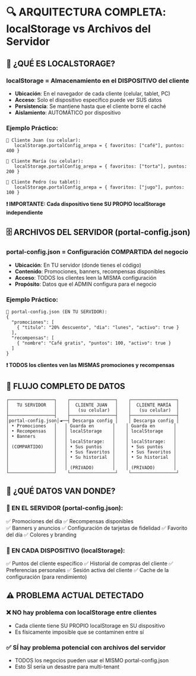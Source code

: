 # 🔍 ARQUITECTURA COMPLETA: localStorage vs Archivos del Servidor

## 📱 **¿QUÉ ES LOCALSTORAGE?**

### **localStorage = Almacenamiento en el DISPOSITIVO del cliente**
- **Ubicación**: En el navegador de cada cliente (celular, tablet, PC)
- **Acceso**: Solo el dispositivo específico puede ver SUS datos
- **Persistencia**: Se mantiene hasta que el cliente borre el caché
- **Aislamiento**: AUTOMÁTICO por dispositivo

### **Ejemplo Práctico:**
```
👤 Cliente Juan (su celular):
   localStorage.portalConfig_arepa = { favoritos: ["café"], puntos: 400 }

👤 Cliente María (su celular):  
   localStorage.portalConfig_arepa = { favoritos: ["torta"], puntos: 200 }

👤 Cliente Pedro (su tablet):
   localStorage.portalConfig_arepa = { favoritos: ["jugo"], puntos: 100 }
```

**❗ IMPORTANTE: Cada dispositivo tiene SU PROPIO localStorage independiente**

## 🗄️ **ARCHIVOS DEL SERVIDOR (portal-config.json)**

### **portal-config.json = Configuración COMPARTIDA del negocio**
- **Ubicación**: En TU servidor (donde tienes el código)
- **Contenido**: Promociones, banners, recompensas disponibles
- **Acceso**: TODOS los clientes leen la MISMA configuración
- **Propósito**: Datos que el ADMIN configura para el negocio

### **Ejemplo Práctico:**
```
📁 portal-config.json (EN TU SERVIDOR):
{
  "promociones": [
    { "titulo": "20% descuento", "dia": "lunes", "activo": true }
  ],
  "recompensas": [
    { "nombre": "Café gratis", "puntos": 100, "activo": true }
  ]
}
```
**❗ TODOS los clientes ven las MISMAS promociones y recompensas**

## 🔄 **FLUJO COMPLETO DE DATOS**

```
┌─────────────────┐    ┌─────────────────┐    ┌─────────────────┐
│   TU SERVIDOR   │    │  CLIENTE JUAN   │    │  CLIENTE MARÍA  │
│                 │    │   (su celular)  │    │   (su celular)  │
├─────────────────┤    ├─────────────────┤    ├─────────────────┤
│portal-config.json│◄──┤ Descarga config │    │ Descarga config │
│ • Promociones   │   │ Guarda en       │    │ Guarda en       │
│ • Recompensas   │   │ localStorage    │    │ localStorage    │
│ • Banners       │   │                 │    │                 │
│                 │   │ localStorage:   │    │ localStorage:   │
│ (COMPARTIDO)    │   │ • Sus puntos    │    │ • Sus puntos    │
│                 │   │ • Sus favoritos │    │ • Sus favoritos │
│                 │   │ • Su historial  │    │ • Su historial  │
│                 │   │                 │    │                 │
│                 │   │ (PRIVADO)       │    │ (PRIVADO)       │
└─────────────────┘    └─────────────────┘    └─────────────────┘
```

## 🎯 **¿QUÉ DATOS VAN DONDE?**

### **📁 EN EL SERVIDOR (portal-config.json):**
✅ Promociones del día
✅ Recompensas disponibles  
✅ Banners y anuncios
✅ Configuración de tarjetas de fidelidad
✅ Favorito del día
✅ Colores y branding

### **📱 EN CADA DISPOSITIVO (localStorage):**
✅ Puntos del cliente específico
✅ Historial de compras del cliente
✅ Preferencias personales
✅ Sesión activa del cliente
✅ Cache de la configuración (para rendimiento)

## ⚠️ **PROBLEMA ACTUAL DETECTADO**

### **❌ NO hay problema con localStorage entre clientes**
- Cada cliente tiene SU PROPIO localStorage en SU dispositivo
- Es físicamente imposible que se contaminen entre sí

### **✅ SÍ hay problema potencial con archivos del servidor**
- TODOS los negocios pueden usar el MISMO portal-config.json
- Esto SÍ sería un desastre para multi-tenant
